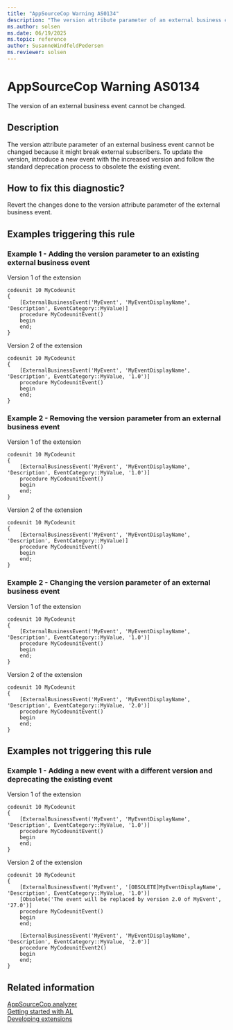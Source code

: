 ```yaml
---
title: "AppSourceCop Warning AS0134"
description: "The version attribute parameter of an external business event cannot be changed because it might break external subscribers."
ms.author: solsen
ms.date: 06/19/2025
ms.topic: reference
author: SusanneWindfeldPedersen
ms.reviewer: solsen
---
```

[//]: # (START>DO_NOT_EDIT)
[//]: # (IMPORTANT:Do not edit any of the content between here and the END>DO_NOT_EDIT.)
[//]: # (Any modifications should be made in the .xml files in the ModernDev repo.)
# AppSourceCop Warning AS0134
The version of an external business event cannot be changed.

## Description
The version attribute parameter of an external business event cannot be changed because it might break external subscribers. To update the version, introduce a new event with the increased version and follow the standard deprecation process to obsolete the existing event.

[//]: # (IMPORTANT: END>DO_NOT_EDIT)

## How to fix this diagnostic?

Revert the changes done to the version attribute parameter of the external business event.

## Examples triggering this rule

### Example 1 - Adding the version parameter to an existing external business event

Version 1 of the extension

```al
codeunit 10 MyCodeunit
{
    [ExternalBusinessEvent('MyEvent', 'MyEventDisplayName', 'Description', EventCategory::MyValue)]
    procedure MyCodeunitEvent()
    begin
    end;
}
```

Version 2 of the extension

```al
codeunit 10 MyCodeunit
{
    [ExternalBusinessEvent('MyEvent', 'MyEventDisplayName', 'Description', EventCategory::MyValue, '1.0')]
    procedure MyCodeunitEvent()
    begin
    end;
}
```

### Example 2 - Removing the version parameter from an external business event

Version 1 of the extension

```al
codeunit 10 MyCodeunit
{
    [ExternalBusinessEvent('MyEvent', 'MyEventDisplayName', 'Description', EventCategory::MyValue, '1.0')]
    procedure MyCodeunitEvent()
    begin
    end;
}
```

Version 2 of the extension

```al
codeunit 10 MyCodeunit
{
    [ExternalBusinessEvent('MyEvent', 'MyEventDisplayName', 'Description', EventCategory::MyValue)]
    procedure MyCodeunitEvent()
    begin
    end;
}
```

### Example 2 - Changing the version parameter of an external business event

Version 1 of the extension

```al
codeunit 10 MyCodeunit
{
    [ExternalBusinessEvent('MyEvent', 'MyEventDisplayName', 'Description', EventCategory::MyValue, '1.0')]
    procedure MyCodeunitEvent()
    begin
    end;
}
```

Version 2 of the extension

```al
codeunit 10 MyCodeunit
{
    [ExternalBusinessEvent('MyEvent', 'MyEventDisplayName', 'Description', EventCategory::MyValue, '2.0')]
    procedure MyCodeunitEvent()
    begin
    end;
}
```

## Examples not triggering this rule

### Example 1 - Adding a new event with a different version and deprecating the existing event

Version 1 of the extension

```al
codeunit 10 MyCodeunit
{
    [ExternalBusinessEvent('MyEvent', 'MyEventDisplayName', 'Description', EventCategory::MyValue, '1.0')]
    procedure MyCodeunitEvent()
    begin
    end;
}
```

Version 2 of the extension

```al
codeunit 10 MyCodeunit
{
    [ExternalBusinessEvent('MyEvent', '[OBSOLETE]MyEventDisplayName', 'Description', EventCategory::MyValue, '1.0')]
    [Obsolete('The event will be replaced by version 2.0 of MyEvent', '27.0')]
    procedure MyCodeunitEvent()
    begin
    end;

    [ExternalBusinessEvent('MyEvent', 'MyEventDisplayName', 'Description', EventCategory::MyValue, '2.0')]
    procedure MyCodeunitEvent2()
    begin
    end;
}
```

## Related information  
[AppSourceCop analyzer](appsourcecop.md)  
[Getting started with AL](../devenv-get-started.md)  
[Developing extensions](../devenv-dev-overview.md)  